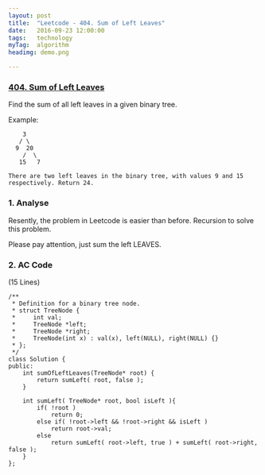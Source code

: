```yaml
---
layout: post
title:  "Leetcode - 404. Sum of Left Leaves"
date:   2016-09-23 12:00:00
tags:	technology
myTag:	algorithm
headimg: demo.png

---
```


### [404. Sum of Left Leaves](https://leetcode.com/problems/sum-of-left-leaves/)

Find the sum of all left leaves in a given binary tree.

Example:

		3
	   / \
	  9  20
		/  \
	   15   7

	There are two left leaves in the binary tree, with values 9 and 15 respectively. Return 24.

### 1. Analyse

Resently, the problem in Leetcode is easier than before. Recursion to solve this problem. 

Please pay attention, just sum the left LEAVES.

### 2. AC Code

(15 Lines)

	/**
	 * Definition for a binary tree node.
	 * struct TreeNode {
	 *     int val;
	 *     TreeNode *left;
	 *     TreeNode *right;
	 *     TreeNode(int x) : val(x), left(NULL), right(NULL) {}
	 * };
	 */
	class Solution {
	public:
	    int sumOfLeftLeaves(TreeNode* root) {
			return sumLeft( root, false );
	    }

		int sumLeft( TreeNode* root, bool isLeft ){
			if( !root )	
				return 0;
			else if( !root->left && !root->right && isLeft )
				return root->val;
			else
				return sumLeft( root->left, true ) + sumLeft( root->right, false );
		}
	};

